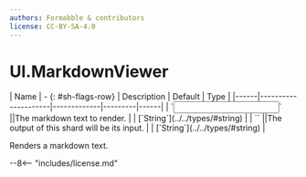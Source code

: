 ```yaml
---
authors: Formabble & contributors
license: CC-BY-SA-4.0
---
```



# UI.MarkdownViewer

<div class="sh-parameters" markdown="1">
| Name | - {: #sh-flags-row} | Description | Default | Type |
|------|---------------------|-------------|---------|------|
| `<input>` ||The markdown text to render. | | [`String`](../../types/#string) |
| `<output>` ||The output of this shard will be its input. | | [`String`](../../types/#string) |

</div>

Renders a markdown text.

--8<-- "includes/license.md"

